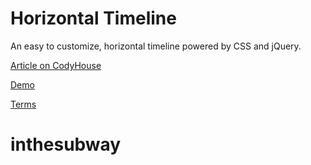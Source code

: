 Horizontal Timeline
=========

An easy to customize, horizontal timeline powered by CSS and jQuery.

[Article on CodyHouse](http://codyhouse.co/gem/horizontal-timeline/)

[Demo](https://codyhouse.co/demo/horizontal-timeline/index.html)
 
[Terms](http://codyhouse.co/terms/)
# inthesubway
